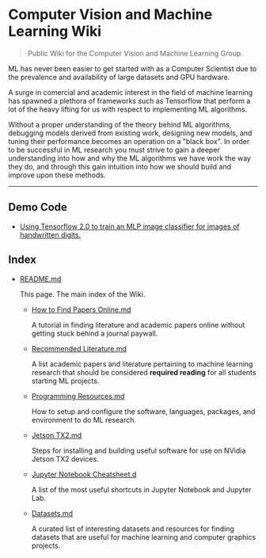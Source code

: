 # Computer Vision and Machine Learning Wiki
> Public Wiki for the Computer Vision and Machine Learning Group.

ML has never been easier to get started with as a Computer Scientist due to the prevalence and availability of large datasets and GPU hardware. 

A surge in comercial and academic interest in the field of machine learning has spawned a plethora of frameworks such as Tensorflow that perform a lot of the heavy lifting for us with respect to implementing ML algorithms. 

Without a proper understanding of the theory behind ML algorithms, debugging models derived from existing work, designing new models, and tuning their performance becomes an operation on a "black box". In order to be successful in ML research you must strive to gain a deeper understanding into how and why the ML algorithms we have work the way they do, and through this gain intuition into how we should build and improve upon these methods.

------



## Demo Code

- [Using Tensorflow 2.0 to train an MLP image classifier for images of handwritten digits.](./code/TF2-MNIST-Classifier.ipynb)


## Index

- [README.md](./README.md) 
  
  This page. The main index of the Wiki.
  
  - [How to Find Papers Online.md](./How%20to%20Find%20Papers%20Online.md) 
  
    A tutorial in finding literature and academic papers online without getting stuck behind a journal paywall. 
  
  - [Recommended Literature.md](./Recommended%20Literature.md) 
  
    A list academic papers and literature pertaining to machine learning research that should be considered **required reading** for all students starting ML projects.
  
  - [Programming Resources.md](./Programming%20Resources.md) 
  
    How to setup and configure the software, languages, packages, and environment to do ML research.
    
  - [Jetson TX2.md](./Programming%20Jetson%20TX2.md)
    
    Steps for installing and building useful software for use on NVidia Jetson TX2 devices.
    
  - [Jupyter Notebook Cheatsheet.d](./Jupyter%20Notebook%20Cheatsheet.md)
  
    A list of the most useful shortcuts in Jupyter Notebook and Jupyter Lab.
  
  - [Datasets.md](./Datasets.md) 
  
    A curated list of interesting datasets and resources for finding datasets that are useful for machine learning and computer graphics projects.
